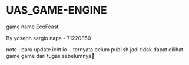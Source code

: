 # UAS_GAME-ENGINE
game name EcoFeast 

By yoseph sargio napa - 71220850


note : baru update icht io-- ternyata belum publish jadi tidak dapat dilihat game game dari tugas sebelumnya🙏
